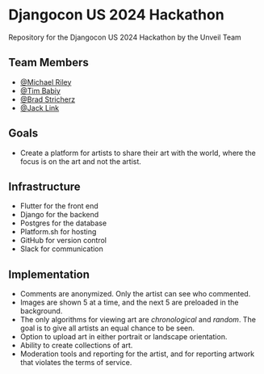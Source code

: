 # Djangocon US 2024 Hackathon

Repository for the Djangocon US 2024 Hackathon by the Unveil Team

## Team Members

- [@Michael Riley](https://github.com/ErriteEpticRikez)
- [@Tim Babiy](https://github.com/tba)
- [@Brad Stricherz](https://github.com/tba)
- [@Jack Link](https://github.com/tba)

## Goals

- Create a platform for artists to share their art with the world, where the focus is on the art and not the artist.

## Infrastructure

- Flutter for the front end
- Django for the backend
- Postgres for the database
- Platform.sh for hosting
- GitHub for version control
- Slack for communication

## Implementation

- Comments are anonymized. Only the artist can see who commented.
- Images are shown 5 at a time, and the next 5 are preloaded in the background.
- The only algorithms for viewing art are *chronological* and *random*. The goal is to give all artists an equal chance to be seen.
- Option to upload art in either portrait or landscape orientation.
- Ability to create collections of art.
- Moderation tools and reporting for the artist, and for reporting artwork that violates the terms of service.
